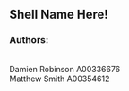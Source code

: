 <h2>Shell Name Here!</h2>

<h3>Authors:</h3><br>
Damien Robinson A00336676<br>
Matthew Smith   A00354612<br>
